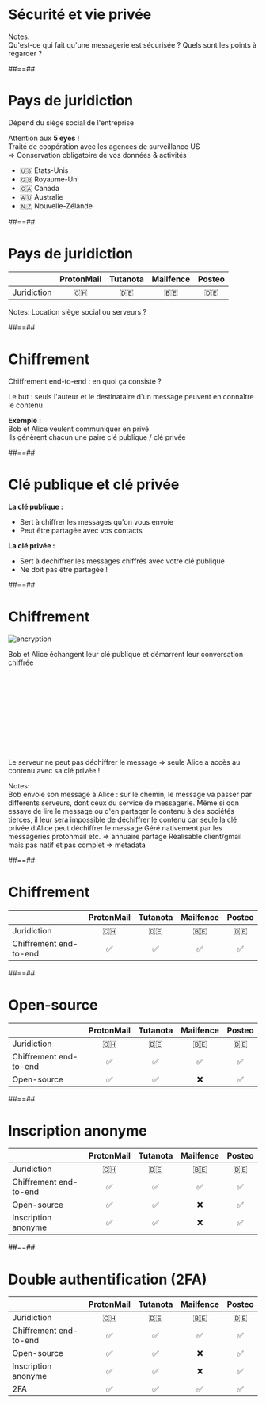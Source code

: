 <!-- .slide: class="transition bg-pink" -->

# Sécurité et vie privée

Notes:  
Qu'est-ce qui fait qu'une messagerie est sécurisée ? Quels sont les points à regarder ?

##==##

# Pays de juridiction

Dépend du siège social de l'entreprise

Attention aux <b>5 eyes</b> !  
Traité de coopération avec les agences de surveillance US  
=> Conservation obligatoire de vos données & activités

-   🇺🇸 Etats-Unis
-   🇬🇧 Royaume-Uni
-   🇨🇦 Canada
-   🇦🇺 Australie
-   🇳🇿 Nouvelle-Zélande
<!-- .element: class="list-fragment" -->

##==##

# Pays de juridiction

|             | ProtonMail | Tutanota | Mailfence | Posteo |
| ----------- | :--------: | :------: | :-------: | :----: |
| Juridiction |     🇨🇭     |    🇩🇪    |    🇧🇪     |   🇩🇪   |

Notes:
Location siège social ou serveurs ?

##==##

# Chiffrement

Chiffrement end-to-end : en quoi ça consiste ?

Le but : seuls l'auteur et le destinataire d'un message peuvent en connaître le contenu

<b>Exemple :</b>  
Bob et Alice veulent communiquer en privé  
Ils génèrent chacun une paire clé publique / clé privée

##==##

# Clé publique et clé privée

<b>La clé publique :</b>

-   Sert à chiffrer les messages qu'on vous envoie
-   Peut être partagée avec vos contacts

<b>La clé privée :</b>

-   Sert à déchiffrer les messages chiffrés avec votre clé publique
-   Ne doit pas être partagée !

##==##

# Chiffrement

![encryption](./assets/images/encryption.png)

Bob et Alice échangent leur clé publique et démarrent leur conversation chiffrée

<br>
<br>
<br>
<br>
<br>
<br>
<br>
<br>
<br>
<br>
Le serveur ne peut pas déchiffrer le message => seule Alice a accès au contenu avec sa clé privée !

Notes:  
Bob envoie son message à Alice : sur le chemin, le message va passer par différents serveurs, dont ceux du service de messagerie. Même si qqn essaye de lire le message ou d'en partager le contenu à des sociétés tierces, il leur sera impossible de déchiffrer le contenu car seule la clé privée d'Alice peut déchiffrer le message
Géré nativement par les messageries protonmail etc. => annuaire partagé
Réalisable client/gmail mais pas natif et pas complet => metadata

##==##

# Chiffrement

|                         | ProtonMail | Tutanota | Mailfence | Posteo |
| ----------------------- | :--------: | :------: | :-------: | :----: |
| Juridiction             |     🇨🇭     |    🇩🇪    |    🇧🇪     |   🇩🇪   |
| Chiffrement end-to-end |     ✅     |    ✅    |    ✅     |   ✅   |

##==##

# Open-source

|                         | ProtonMail | Tutanota | Mailfence | Posteo |
| ----------------------- | :--------: | :------: | :-------: | :----: |
| Juridiction             |     🇨🇭     |    🇩🇪    |    🇧🇪     |   🇩🇪   |
| Chiffrement end-to-end |     ✅     |    ✅    |    ✅     |   ✅   |
| Open-source             |     ✅     |    ✅    |    ❌     |   ✅   |

##==##

# Inscription anonyme

|                         | ProtonMail | Tutanota | Mailfence | Posteo |
| ----------------------- | :--------: | :------: | :-------: | :----: |
| Juridiction             |     🇨🇭     |    🇩🇪    |    🇧🇪     |   🇩🇪   |
| Chiffrement end-to-end |     ✅     |    ✅    |    ✅     |   ✅   |
| Open-source             |     ✅     |    ✅    |    ❌     |   ✅   |
| Inscription anonyme     |     ✅     |    ✅    |    ❌     |   ✅   |

##==##

# Double authentification (2FA)

|                         | ProtonMail | Tutanota | Mailfence | Posteo |
| ----------------------- | :--------: | :------: | :-------: | :----: |
| Juridiction             |     🇨🇭     |    🇩🇪    |    🇧🇪     |   🇩🇪   |
| Chiffrement end-to-end |     ✅     |    ✅    |    ✅     |   ✅   |
| Open-source             |     ✅     |    ✅    |    ❌     |   ✅   |
| Inscription anonyme     |     ✅     |    ✅    |    ❌     |   ✅   |
| 2FA                     |     ✅     |    ✅    |    ✅     |   ✅   |
